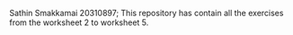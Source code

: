 Sathin Smakkamai 20310897;
This repository has contain all the exercises from the worksheet 2 to worksheet 5.